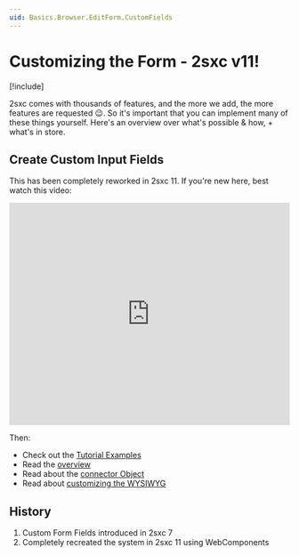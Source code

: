 ```yaml
---
uid: Basics.Browser.EditForm.CustomFields
---
```


# Customizing the Form - 2sxc v11!

[!include[](~/pages/basics/stack/_shared-float-summary.md)]
<style> .context-box-summary .browser-edit-ui { visibility: visible; } </style>

2sxc comes with thousands of features, and the more we add, the more features are requested 😉. 
So it's important that you can implement many of these things yourself. 
Here's an overview over what's possible & how, + what's in store. 


## Create Custom Input Fields

This has been completely reworked in 2sxc 11. If you're new here, best watch this video:

<iframe width="100%" height="400" src="https://www.youtube.com/embed/RQgarsil1Bo" frameborder="0" allow="accelerometer; autoplay; encrypted-media; gyroscope; picture-in-picture" allowfullscreen></iframe>

Then:

* Check out the [Tutorial Examples](https://2sxc.org/dnn-tutorials/en/razor/ui/home)
* Read the [overview](xref:JsCode.CustomFields.Index)
* Read about the [connector Object](xref:JsCode.CustomFields.Connector)
* Read about [customizing the WYSIWYG](xref:JsCode.CustomFields.Wysiwyg)


## History

1. Custom Form Fields introduced in 2sxc 7
1. Completely recreated the system in 2sxc 11 using WebComponents